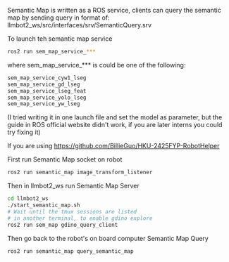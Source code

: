 Semantic Map is written as a ROS service, clients can query the semantic map by sending query in format of: llmbot2_ws/src/interfaces/srv/SemanticQuery.srv

To launch teh semantic map service
```bash
ros2 run sem_map_service_***
```
where sem_map_service_*** is could be one of the following:
```bash
sem_map_service_cyw1_lseg
sem_map_service_gd_lseg
sem_map_service_lseg_feat
sem_map_service_yolo_lseg
sem_map_service_yw_lseg
```
(I tried writing it in one launch file and set the model as parameter, but the guide in ROS official website didn't work, if you are later interns you could try fixing it)

If you are using https://github.com/BillieGuo/HKU-2425FYP-RobotHelper

First run Semantic Map socket on robot
```bash
ros2 run semantic_map image_transform_listener
```
Then in llmbot2_ws run Semantic Map Server
```bash
cd llmbot2_ws
./start_semantic_map.sh
# Wait until the tmux sessions are listed
# in another terminal, to enable gdino explore
ros2 run sem_map gdino_query_client
```
Then go back to the robot's on board computer Semantic Map Query
```bash
ros2 run semantic_map query_semantic_map
```
